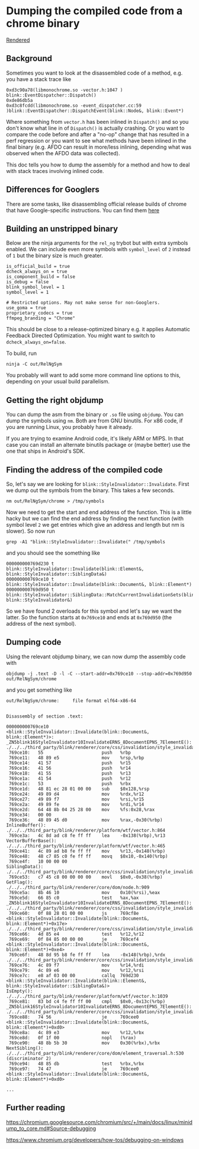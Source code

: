# Dumping the compiled code from a chrome binary

[Rendered](https://chromium.googlesource.com/chromium/src/+/main/docs/disassemble_code.md)

## Background

Sometimes you want to look at the disassembled code of a method,
e.g. you have a stack trace like

```
0xd3c90a78(libmonochrome.so -vector.h:1047 ) blink::EventDispatcher::Dispatch()
0xde86db5a
0xd3c8fcdd(libmonochrome.so -event_dispatcher.cc:59 )blink::EventDispatcher::DispatchEvent(blink::Node&, blink::Event*)
```

Where something from `vector.h` has been inlined in `Dispatch()`
and so you don't know what line in of `Dispatch()` is actually crashing.
Or you want to compare the code before and after a "no-op" change
that has resulted in a perf regression
or you want to see what methods have been inlined in the final binary
(e.g. AFDO can result in more/less inlining,
depending what was observed when the AFDO data was collected).

This doc tells you how to dump the assembly for a method
and how to deal with stack traces involving inlined code.

## Differences for Googlers

There are some tasks,
like disassembling official release builds of chrome
that have Google-specific instructions.
You can find them [here](https://goto.google.com/disassemble-chrome-code)

## Building an unstripped binary

Below are the ninja arguments for the `rel_ng` trybot
but with extra symbols enabled.
We can include even more symbols with `symbol_level` of `2` instead of `1`
but the binary size is much greater.

```
is_official_build = true
dcheck_always_on = true
is_component_build = false
is_debug = false
blink_symbol_level = 1
symbol_level = 1

# Restricted options. May not make sense for non-Googlers.
use_goma = true
proprietary_codecs = true
ffmpeg_branding = "Chrome"
```

This should be close to a release-optimized binary
e.g. it applies Automatic Feedback Directed Optimization.
You might want to switch to `dcheck_always_on=false`.

To build, run

```shell
ninja -C out/RelNgSym
```

You probably will want to add some more command line options to this,
depending on your usual build parallelism.

## Getting the right objdump

You can dump the asm from the binary or `.so` file using `objdump`.
You can dump the symbols using `nm`.
Both are from GNU binutils.
For x86 code, if you are running Linux,
you probably have it already.

If you are trying to examine Android code,
it's likely ARM or MIPS.
In that case you can install an alternate binutils package
or (maybe better) use the one that ships in Android's SDK.

## Finding the address of the compiled code

So, let's say we are looking for `blink::StyleInvalidator::Invalidate`.
First we dump out the symbols from the binary.
This takes a few seconds.

```shell
nm out/RelNgSym/chrome > /tmp/symbols
```

Now we need to get the start and end address of the function.
This is a little hacky but we can find the end address
by finding the next function
(with symbol level `2` we get entries
which give an address and length
but nm is slower).
So now run

```shell
grep -A1 "blink::StyleInvalidator::Invalidate(" /tmp/symbols
```

and you should see the something like

```
000000000769d230 t blink::StyleInvalidator::Invalidate(blink::Element&, blink::StyleInvalidator::SiblingData&)
000000000769ce10 t blink::StyleInvalidator::Invalidate(blink::Document&, blink::Element*)
000000000769d950 t blink::StyleInvalidator::SiblingData::MatchCurrentInvalidationSets(blink::Element&, blink::StyleInvalidator&)
```

So we have found 2 overloads for this symbol
and let's say we want the latter.
So the function starts at `0x769ce10`
and ends at `0x769d950`
(the address of the next symbol).

## Dumping code

Using the relevant objdump binary, we can now dump the assembly code with

```
objdump -j .text -D -l -C --start-addr=0x769ce10 --stop-addr=0x769d950 out/RelNgSym/chrome
```

and you get something like

```
out/RelNgSym/chrome:     file format elf64-x86-64


Disassembly of section .text:

000000000769ce10 <blink::StyleInvalidator::Invalidate(blink::Document&, blink::Element*)>:
_ZN5blink16StyleInvalidator10InvalidateERNS_8DocumentEPNS_7ElementE():
./../../third_party/blink/renderer/core/css/invalidation/style_invalidator.cc:31
 769ce10:	55                   	push   %rbp
 769ce11:	48 89 e5             	mov    %rsp,%rbp
 769ce14:	41 57                	push   %r15
 769ce16:	41 56                	push   %r14
 769ce18:	41 55                	push   %r13
 769ce1a:	41 54                	push   %r12
 769ce1c:	53                   	push   %rbx
 769ce1d:	48 81 ec 28 01 00 00 	sub    $0x128,%rsp
 769ce24:	49 89 d4             	mov    %rdx,%r12
 769ce27:	49 89 f7             	mov    %rsi,%r15
 769ce2a:	49 89 fe             	mov    %rdi,%r14
 769ce2d:	64 48 8b 04 25 28 00 	mov    %fs:0x28,%rax
 769ce34:	00 00
 769ce36:	48 89 45 d0          	mov    %rax,-0x30(%rbp)
InlineBuffer():
./../../third_party/blink/renderer/platform/wtf/vector.h:864
 769ce3a:	4c 8d ad c8 fe ff ff 	lea    -0x138(%rbp),%r13
VectorBufferBase():
./../../third_party/blink/renderer/platform/wtf/vector.h:465
 769ce41:	4c 89 ad b8 fe ff ff 	mov    %r13,-0x148(%rbp)
 769ce48:	48 c7 85 c0 fe ff ff 	movq   $0x10,-0x140(%rbp)
 769ce4f:	10 00 00 00
SiblingData():
./../../third_party/blink/renderer/core/css/invalidation/style_invalidator.h:87
 769ce53:	c7 45 c8 00 00 00 00 	movl   $0x0,-0x38(%rbp)
GetFlag():
./../../third_party/blink/renderer/core/dom/node.h:909
 769ce5a:	8b 46 10             	mov    0x10(%rsi),%eax
 769ce5d:	66 85 c0             	test   %ax,%ax
_ZN5blink16StyleInvalidator10InvalidateERNS_8DocumentEPNS_7ElementE():
./../../third_party/blink/renderer/core/css/invalidation/style_invalidator.cc:34
 769ce60:	0f 88 28 01 00 00    	js     769cf8e <blink::StyleInvalidator::Invalidate(blink::Document&, blink::Element*)+0x17e>
./../../third_party/blink/renderer/core/css/invalidation/style_invalidator.cc:41
 769ce66:	4d 85 e4             	test   %r12,%r12
 769ce69:	0f 84 85 00 00 00    	je     769cef4 <blink::StyleInvalidator::Invalidate(blink::Document&, blink::Element*)+0xe4>
 769ce6f:	48 8d 95 b8 fe ff ff 	lea    -0x148(%rbp),%rdx
./../../third_party/blink/renderer/core/css/invalidation/style_invalidator.cc:42
 769ce76:	4c 89 f7             	mov    %r14,%rdi
 769ce79:	4c 89 e6             	mov    %r12,%rsi
 769ce7c:	e8 af 03 00 00       	callq  769d230 <blink::StyleInvalidator::Invalidate(blink::Element&, blink::StyleInvalidator::SiblingData&)>
IsEmpty():
./../../third_party/blink/renderer/platform/wtf/vector.h:1039
 769ce81:	83 bd c4 fe ff ff 00 	cmpl   $0x0,-0x13c(%rbp)
_ZN5blink16StyleInvalidator10InvalidateERNS_8DocumentEPNS_7ElementE():
./../../third_party/blink/renderer/core/css/invalidation/style_invalidator.cc:43
 769ce88:	74 56                	je     769cee0 <blink::StyleInvalidator::Invalidate(blink::Document&, blink::Element*)+0xd0>
 769ce8a:	4c 89 e3             	mov    %r12,%rbx
 769ce8d:	0f 1f 00             	nopl   (%rax)
 769ce90:	48 8b 5b 30          	mov    0x30(%rbx),%rbx
NextSibling():
./../../third_party/blink/renderer/core/dom/element_traversal.h:530 (discriminator 2)
 769ce94:	48 85 db             	test   %rbx,%rbx
 769ce97:	74 47                	je     769cee0 <blink::StyleInvalidator::Invalidate(blink::Document&, blink::Element*)+0xd0>

...
```


## Further reading

https://chromium.googlesource.com/chromium/src/+/main/docs/linux/minidump_to_core.md#Source-debugging

https://www.chromium.org/developers/how-tos/debugging-on-windows
